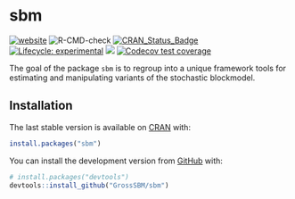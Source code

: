 
<!-- README.md is generated from README.Rmd. Please edit that file -->

# sbm

<!-- badges: start -->

[![website](https://github.com/GrossSBM/sbm/workflows/pkgdown/badge.svg)](https://grosssbm.github.io/sbm/)
![R-CMD-check](https://github.com/GrossSBM/sbm/workflows/R-CMD-check/badge.svg?branch=master)
[![CRAN\_Status\_Badge](http://www.r-pkg.org/badges/version/sbm)](https://cran.r-project.org/package=sbm)
[![Lifecycle:
experimental](https://img.shields.io/badge/lifecycle-experimental-orange.svg)](https://lifecycle.r-lib.org/articles/stages.html#experimental)
[![](https://img.shields.io/github/last-commit/grossSBM/sbm.svg)](https://github.com/GrossSBM/sbm/commits/master)
[![Codecov test
coverage](https://codecov.io/gh/GrossSBM/sbm/branch/master/graph/badge.svg)](https://codecov.io/gh/GrossSBM/sbm?branch=master)
<!-- badges: end -->

The goal of the package `sbm` is to regroup into a unique framework
tools for estimating and manipulating variants of the stochastic
blockmodel.

## Installation

The last stable version is available on
[CRAN](https://CRAN.R-project.org/package=sbm) with:

``` r
install.packages("sbm")
```

You can install the development version from
[GitHub](https://github.com/) with:

``` r
# install.packages("devtools")
devtools::install_github("GrossSBM/sbm")
```
